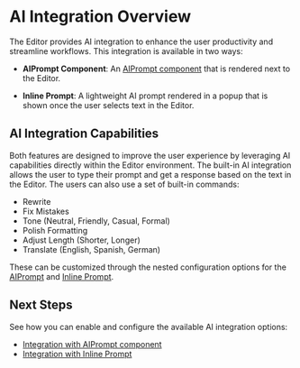 
# AI Integration Overview

The Editor provides AI integration to enhance the user productivity and streamline workflows. This integration is available in two ways:

* **AIPrompt Component**: An [AIPrompt component](slug:aiprompt-overview) that is rendered next to the Editor.

* **Inline Prompt**: A lightweight AI prompt rendered in a popup that is shown once the user selects text in the Editor.

## AI Integration Capabilities

Both features are designed to improve the user experience by leveraging AI capabilities directly within the Editor environment. The built-in AI integration allows the user to type their prompt and get a response based on the text in the Editor. The users can also use a set of built-in commands:

* Rewrite
* Fix Mistakes
* Tone (Neutral, Friendly, Casual, Formal)
* Polish Formatting
* Adjust Length (Shorter, Longer)
* Translate (English, Spanish, German)

These can be customized through the nested configuration options for the [AIPrompt](slug:editor-aiprompt-integration) and [Inline Prompt](slug:editor-inline-prompt-integration).

## Next Steps

See how you can enable and configure the available AI integration options:

* [Integration with AIPrompt component](slug:editor-aiprompt-integration)
* [Integration with Inline Prompt](slug:editor-inline-prompt-integration)